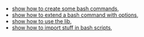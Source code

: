 -   [show how to create some bash commands](bash_command.md),
-   [show how to extend a bash command with options](bash_command_use_option.md),
-   [show how to use the lib](lib.md),
-   [show how to import stuff in bash scripts](bash_command_import.md),